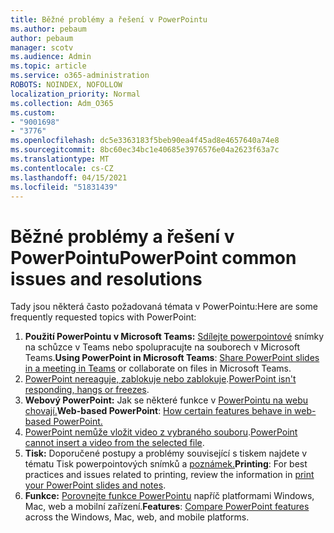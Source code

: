 ```yaml
---
title: Běžné problémy a řešení v PowerPointu
ms.author: pebaum
author: pebaum
manager: scotv
ms.audience: Admin
ms.topic: article
ms.service: o365-administration
ROBOTS: NOINDEX, NOFOLLOW
localization_priority: Normal
ms.collection: Adm_O365
ms.custom:
- "9001698"
- "3776"
ms.openlocfilehash: dc5e3363183f5beb90ea4f45ad8e4657640a74e8
ms.sourcegitcommit: 8bc60ec34bc1e40685e3976576e04a2623f63a7c
ms.translationtype: MT
ms.contentlocale: cs-CZ
ms.lasthandoff: 04/15/2021
ms.locfileid: "51831439"
---
```

# <a name="powerpoint-common-issues-and-resolutions"></a><span data-ttu-id="5efdf-102">Běžné problémy a řešení v PowerPointu</span><span class="sxs-lookup"><span data-stu-id="5efdf-102">PowerPoint common issues and resolutions</span></span>

<span data-ttu-id="5efdf-103">Tady jsou některá často požadovaná témata v PowerPointu:</span><span class="sxs-lookup"><span data-stu-id="5efdf-103">Here are some frequently requested topics with PowerPoint:</span></span>

1. <span data-ttu-id="5efdf-104">**Použití PowerPointu v Microsoft Teams:** [Sdílejte powerpointové](https://support.microsoft.com/office/share-content-in-a-meeting-in-teams-fcc2bf59-aecd-4481-8f99-ce55dd836ce8#ID0EABAAA=Desktop) snímky na schůzce v Teams nebo spolupracujte na souborech v Microsoft Teams.</span><span class="sxs-lookup"><span data-stu-id="5efdf-104">**Using PowerPoint in Microsoft Teams**: [Share PowerPoint slides in a meeting in Teams](https://support.microsoft.com/office/share-content-in-a-meeting-in-teams-fcc2bf59-aecd-4481-8f99-ce55dd836ce8#ID0EABAAA=Desktop) or collaborate on files in Microsoft Teams.</span></span>
1. <span data-ttu-id="5efdf-105">[PowerPoint nereaguje, zablokuje nebo zablokuje](https://support.office.com/article/PowerPoint-isn-t-responding-hangs-or-freezes-652ede6e-e3d2-449a-a07f-8c800dfb948d).</span><span class="sxs-lookup"><span data-stu-id="5efdf-105">[PowerPoint isn't responding, hangs or freezes](https://support.office.com/article/PowerPoint-isn-t-responding-hangs-or-freezes-652ede6e-e3d2-449a-a07f-8c800dfb948d).</span></span>
1. <span data-ttu-id="5efdf-106">**Webový PowerPoint:** Jak se některé funkce v [PowerPointu na webu chovají.](https://support.microsoft.com/office/how-certain-features-behave-in-web-based-powerpoint-a931f0c8-1305-4428-8f7c-9cfa00ef28c5)</span><span class="sxs-lookup"><span data-stu-id="5efdf-106">**Web-based PowerPoint**: [How certain features behave in web-based PowerPoint.](https://support.microsoft.com/office/how-certain-features-behave-in-web-based-powerpoint-a931f0c8-1305-4428-8f7c-9cfa00ef28c5)</span></span>
1. <span data-ttu-id="5efdf-107">[PowerPoint nemůže vložit video z vybraného souboru](https://support.office.com/article/PowerPoint-cannot-insert-a-video-from-the-selected-file-acd46430-9e0c-4dca-9484-19cf0afdde7c).</span><span class="sxs-lookup"><span data-stu-id="5efdf-107">[PowerPoint cannot insert a video from the selected file](https://support.office.com/article/PowerPoint-cannot-insert-a-video-from-the-selected-file-acd46430-9e0c-4dca-9484-19cf0afdde7c).</span></span>
1. <span data-ttu-id="5efdf-108">**Tisk:** Doporučené postupy a problémy související s tiskem najdete v tématu Tisk powerpointových snímků a [poznámek.](https://support.office.com/article/Print-your-PowerPoint-slides-handouts-or-notes-194d4320-aa03-478b-9300-df25f0d15dc4)</span><span class="sxs-lookup"><span data-stu-id="5efdf-108">**Printing**: For best practices and issues related to printing, review the information in [print your PowerPoint slides and notes](https://support.office.com/article/Print-your-PowerPoint-slides-handouts-or-notes-194d4320-aa03-478b-9300-df25f0d15dc4).</span></span> 
1. <span data-ttu-id="5efdf-109">**Funkce:** [Porovnejte funkce PowerPointu](https://support.office.com/article/Compare-PowerPoint-features-on-different-platforms-90986850-227c-4b25-938e-1c5838166b8b#bm11) napříč platformami Windows, Mac, web a mobilní zařízení.</span><span class="sxs-lookup"><span data-stu-id="5efdf-109">**Features**: [Compare PowerPoint features](https://support.office.com/article/Compare-PowerPoint-features-on-different-platforms-90986850-227c-4b25-938e-1c5838166b8b#bm11) across the Windows, Mac, web, and mobile platforms.</span></span>
